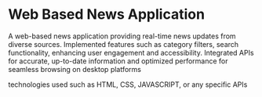  # Web Based News Application
 A web-based news application providing real-time news updates from diverse sources. Implemented features such as category filters, search functionality, enhancing user engagement and accessibility. 
 Integrated APIs for accurate, up-to-date information and optimized performance for seamless browsing on desktop platforms

 technologies used such as HTML, CSS, JAVASCRIPT, or any specific APIs

